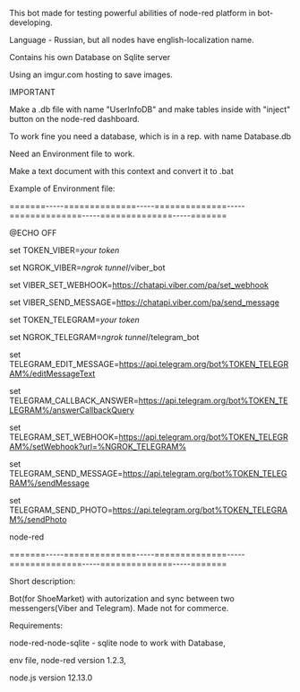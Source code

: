 This bot made for testing powerful abilities of node-red platform in bot-developing.  

Language - Russian, but all nodes have english-localization name.

Contains his own Database on Sqlite server

Using an imgur.com hosting to save images. 

IMPORTANT

Make a .db file with name "UserInfoDB" and make tables inside with "inject" button on the node-red dashboard.

To work fine you need a database, which is in a rep. with name Database.db

Need an Environment file to work.

Make a text document with this context and convert it to .bat

Example of Environment file:

=======-----==============-----==============-----==============-----==============-----=======

@ECHO OFF

set TOKEN_VIBER=*your token*

set NGROK_VIBER=*ngrok tunnel*/viber_bot

set VIBER_SET_WEBHOOK=https://chatapi.viber.com/pa/set_webhook

set VIBER_SEND_MESSAGE=https://chatapi.viber.com/pa/send_message

set TOKEN_TELEGRAM=*your token*

set NGROK_TELEGRAM=*ngrok tunnel*/telegram_bot

set TELEGRAM_EDIT_MESSAGE=https://api.telegram.org/bot%TOKEN_TELEGRAM%/editMessageText

set TELEGRAM_CALLBACK_ANSWER=https://api.telegram.org/bot%TOKEN_TELEGRAM%/answerCallbackQuery

set TELEGRAM_SET_WEBHOOK=https://api.telegram.org/bot%TOKEN_TELEGRAM%/setWebhook?url=%NGROK_TELEGRAM%

set TELEGRAM_SEND_MESSAGE=https://api.telegram.org/bot%TOKEN_TELEGRAM%/sendMessage

set TELEGRAM_SEND_PHOTO=https://api.telegram.org/bot%TOKEN_TELEGRAM%/sendPhoto

node-red

=======-----==============-----==============-----==============-----==============-----=======

Short description:

Bot(for ShoeMarket) with autorization and sync between two messengers(Viber and Telegram). Made not for commerce.

Requirements:

node-red-node-sqlite - sqlite node to work with Database,

env file,
node-red version 1.2.3,

node.js version 12.13.0
